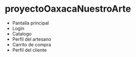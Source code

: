 # proyectoOaxacaNuestroArte

- Pantalla principal
- Login
- Catalogo
- Perfil del artesano
- Carrito de compra
- Perfil del cliente
